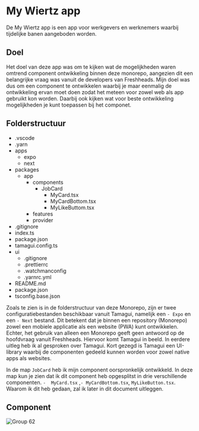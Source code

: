 # My Wiertz app
De My Wiertz app is een app voor werkgevers en werknemers waarbij tijdelijke banen aangeboden worden.

## Doel
Het doel van deze app was om te kijken wat de mogelijkheden waren omtrend component ontwikkeling binnen deze monorepo, aangezien dit een belangrijke vraag was vanuit de developers van Freshheads. Mijn doel was dus om een component te ontwikkelen waarbij je maar eenmalig de ontwikkeling ervan moet doen zodat het meteen voor zowel web als app gebruikt kon worden. Daarbij ook kijken wat voor beste ontwikkeling mogelijkheden je kunt toepassen bij het componet.

## Folderstructuur 
- .vscode
- .yarn
- apps
  - expo
  - next
- packages
  - app
    - components
      - JobCard
        - MyCard.tsx
        - MyCardBottom.tsx
        - MyLikeButtom.tsx
    - features
    - provider
- .gitignore
- index.ts
- package.json
- tamagui.config.ts
- ui
  - .gitignore
  - .prettierrc
  - .watchmanconfig
  - .yarnrc.yml
- README.md
- package.json
- tsconfig.base.json

Zoals te zien is in de folderstructuur van deze Monorepo, zijn er twee configuratiebestanden beschikbaar vanuit Tamagui, namelijk een `- Expo` en een `- Next` bestand. Dit betekent dat je binnen een repository (Monorepo) zowel een mobiele applicatie als een website (PWA) kunt ontwikkelen. Echter, het gebruik van alleen een Monorepo geeft geen antwoord op de hoofdvraag vanuit Freshheads. Hiervoor komt Tamagui in beeld. In eerdere uitleg heb ik al gesproken over Tamagui. Kort gezegd is Tamagui een UI-library waarbij de componenten gedeeld kunnen worden voor zowel native apps als websites.

In de map `JobCard` heb ik mijn component oorspronkelijk ontwikkeld. In deze map kun je zien dat ik dit component heb opgesplitst in drie verschillende componenten. `-  MyCard.tsx` ,`- MyCardBottom.tsx`, `MyLikeButton.tsx`. Waarom ik dit heb gedaan, zal ik later in dit document uitleggen.

## Component
![Group 62](https://github.com/Zhantie/my-wiertz-app/assets/74553048/718a0b3e-513e-40fc-bff2-21cbebf0e5fd)



























































